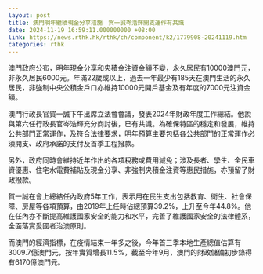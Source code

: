 ```yaml
---
layout: post
title: 澳門明年繼續現金分享措施　賀一誠岑浩輝開支運作有共識
date: 2024-11-19 16:59:11.000000000 +08:00
link: https://news.rthk.hk/rthk/ch/component/k2/1779908-20241119.htm
categories: rthk
---
```


澳門政府公布，明年現金分享和央積金注資金額不變，永久居民有10000澳門元，非永久居民6000元。年滿22歲或以上，過去一年最少有185天在澳門生活的永久居民，非強制中央公積金戶口亦維持10000元開戶基金及有年度的7000元注資金額。

澳門行政長官賀一誠下午出席立法會會議，發表2024年財政年度工作總結。他說與第六任行政長官岑浩輝充分商討後，已有共識。為確保特區的穩定和發展，維持公共部門正常運作，及符合法律要求，明年預算主要包括各公共部門的正常運作必須開支、政府承諾的支付及首季工程撥款。

另外，政府同時會維持近年作出的各項稅務或費用減免；涉及長者、學生、全民車資優惠、住宅水電費補貼及現金分享、非強制央積金注資等惠民措施，亦預留了財政撥款。

賀一誠在會上總結任內政府5年工作，表示用在民生支出包括教育、衛生、社會保障、房屋等各項預算，由2019年上任時佔總預算39.2%，上升至今年44.8%。他在任內亦不斷提高維護國家安全的能力和水平，完善了維護國家安全的法律體系，全面落實愛國者治澳原則。

而澳門的經濟指標，在疫情結束一年多之後，今年首三季本地生產總值估算有3009.7億澳門元，按年實質增長11.5%，截至今年9月，澳門的財政儲備初步錄得有6170億澳門元。
